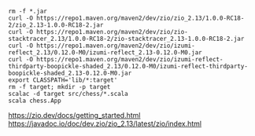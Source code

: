 
```
rm -f *.jar
curl -O https://repo1.maven.org/maven2/dev/zio/zio_2.13/1.0.0-RC18-2/zio_2.13-1.0.0-RC18-2.jar
curl -O https://repo1.maven.org/maven2/dev/zio/zio-stacktracer_2.13/1.0.0-RC18-2/zio-stacktracer_2.13-1.0.0-RC18-2.jar
curl -O https://repo1.maven.org/maven2/dev/zio/izumi-reflect_2.13/0.12.0-M0/izumi-reflect_2.13-0.12.0-M0.jar
curl -O https://repo1.maven.org/maven2/dev/zio/izumi-reflect-thirdparty-boopickle-shaded_2.13/0.12.0-M0/izumi-reflect-thirdparty-boopickle-shaded_2.13-0.12.0-M0.jar
export CLASSPATH='lib/*:target'
rm -f target; mkdir -p target
scalac -d target src/chess/*.scala
scala chess.App
```

https://zio.dev/docs/getting_started.html
https://javadoc.io/doc/dev.zio/zio_2.13/latest/zio/index.html
